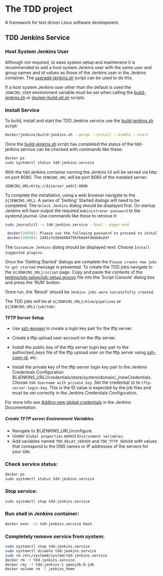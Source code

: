 # The TDD project

A framework for test driven Linux software development.

## TDD Jenkins Service

### Host System Jenkins User

Although not required, to ease system setup and maintenece it is recommended to
add a host system Jenkins user with the same user and group names and id values
as those of the Jenkins user in the Jenkins container.  The
[useradd-jenkins.sh](https://github.com/glevand/tdd-project/blob/master/scripts/useradd-jenkins.sh)
script can be used to do this.

If a host system Jenkins user other than the default is used the `JENKINS_USER`
environment variable must be set when calling the
[build-jenkins.sh](https://github.com/glevand/tdd--docker/blob/master/jenkins/build-jenkins.sh)
or
[docker-build-all.sh](https://github.com/glevand/tdd--docker/blob/master/docker-build-all.sh)
scripts.

### Install Service

To build, install and start the TDD Jenkins service use the
[build-jenkins.sh](https://github.com/glevand/tdd--docker/blob/master/jenkins/build-jenkins.sh)
script:

```sh
docker/jenkins/build-jenkins.sh --purge --install --enable --start
```

Once the
[build-jenkins.sh](https://github.com/glevand/tdd--docker/blob/master/jenkins/build-jenkins.sh)
script has completed the status of the tdd-jenkins.service can be checked with
commands like these:

```sh
docker ps
sudo systemctl status tdd-jenkins.service
```

With the tdd-jenkins container running the Jenkins UI will be served via
http on port 8080.  The `JENKINS_URL` will be port 8080 of the installed
server:

    JENKINS_URL=http://${server_addr}:8080

To complete the installation, using a web browser navigate to the
`${JENKINS_URL}`.  A series of 'Getting' Started dialogs will need to be
completed.  The `Unlock Jenkins` dialog should be displayed first.  On startup
Jenkins will have output the required `Administrator password` to the systemd
journal.  Use commands like these to retrieve it:

```sh
sudo journalctl -u tdd-jenkins.service --boot --pager-end

 docker[30930]: Please use the following password to proceed to installation:
 docker[30930]: 2491sfe2668404795fk8d4f40db6w24f
```

The `Customize Jenkins` dialog should be displayed next.  Choose
`Install suggested plugins`.

Once the 'Getting Started' dialogs are complete the
`Please create new jobs to get started` message is presented.  To create the
TDD jobs navigate to the `${JENKINS_URL}/script` page. Copy and paste
the contents of the
[jenkins/job-setup/job-setup.groovy](https://github.com/glevand/tdd-project/blob/master/jenkins/job-setup/job-setup.groovy)
file into the 'Script Console' dialog box and press the 'RUN' button.

Once run, the 'Result' should be `Jenkins jobs were successfully created`.

The TDD jobs will be at `${JENKINS_URL}/blue/pipelines` or
`${JENKINS_URL}/job/tdd/`.


#### TFTP Server Setup

* Use [ssh-keygen](https://www.openssh.com/manual.html) to create a login key
pair for the tftp server.

* Create a tftp upload user account on the tftp server.

* Install the public key of the tftp server login key pair to the
authorized_keys file of the tftp upload user on the tftp server using
[ssh-copy-id](https://www.openssh.com/manual.html), etc.

* Install the private key of the tftp server login key pair to the Jenkins
Credentials Configuration
${JENKINS_URL}/credentials/store/system/domain/_/newCredentials. Choose
`SSH Username with private key`. Set the credential `ID` to
`tftp-server-login-key`.  This is the ID value is expected by the job files and
must be set correctly in the Jenkins Credentials Configuration.

For more info see 
[Adding new global credentials](https://jenkins.io/doc/book/using/using-credentials/#adding-new-global-credentials)
in the Jenkins Documentation.

##### Create TFTP server Environment Variables

* Navigate to ${JENKINS_URL}/configure.
* Under `Global properties` select `Environment variables`.
* Add variables named `TDD_RELAY_SERVER` and `TDD_TFTP_SERVER` with values
that corespond to the DNS names or IP addresses of the servers for your site.

### Check service status:

```sh
docker ps
sudo systemctl status tdd-jenkins.service
```

### Stop service:

```sh
sudo systemctl stop tdd-jenkins.service
```

### Run shell in Jenkins container:

```sh
docker exec -it tdd-jenkins.service bash
```

### Completely remove service from system:

```sh
sudo systemctl stop tdd-jenkins.service
sudo systemctl disable tdd-jenkins.service
sudo rm /etc/systemd/system/tdd-jenkins.service
docker rm -f tdd-jenkins.service
docker rmi -f tdd-jenkins:1 openjdk:8-jdk
docker volume rm -f jenkins_home

```
